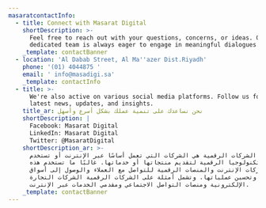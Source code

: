 ```yaml
---
masaratcontactInfo:
  - title: Connect with Masarat Digital
    shortDescription: >-
      Feel free to reach out with your questions, concerns, or ideas. Our
      dedicated team is always eager to engage in meaningful dialogues.
    _template: contactBanner
  - location: 'Al Dabab Street, Al Ma''azer Dist.Riyadh'
    phone: '(01) 4044875 '
    email: ' info@masadigi.sa'
    _template: contactInfo
  - title: >-
      We're also active on various social media platforms. Follow us for the
      latest news, updates, and insights.
    title_ar: نحن نساعدك على تنمية عملك بشكل أسرع وأسهل
    shortDescription: |
      Facebook: Masarat Digital
      LinkedIn: Masarat Digital
      Twitter: @MasaratDigital
    shortDescription_ar: >-
      تعتبر الشركات الرقمية هي الشركات التي تعمل أساسًا عبر الإنترنت أو تستخدم
      التكنولوجيا الرقمية لتقديم منتجاتها أو خدماتها. غالبًا ما تستخدم هذه
      الشركات الإنترنت والمنصات الرقمية للتواصل مع العملاء والوصول إلى أسواق
      جديدة وتحسين عملياتها. وتشمل أمثلة على الشركات الرقمية الشركات التجارة
      الإلكترونية ومنصات التواصل الاجتماعي ومقدمي الخدمات عبر الإنترنت.
    _template: contactBanner
---
```









